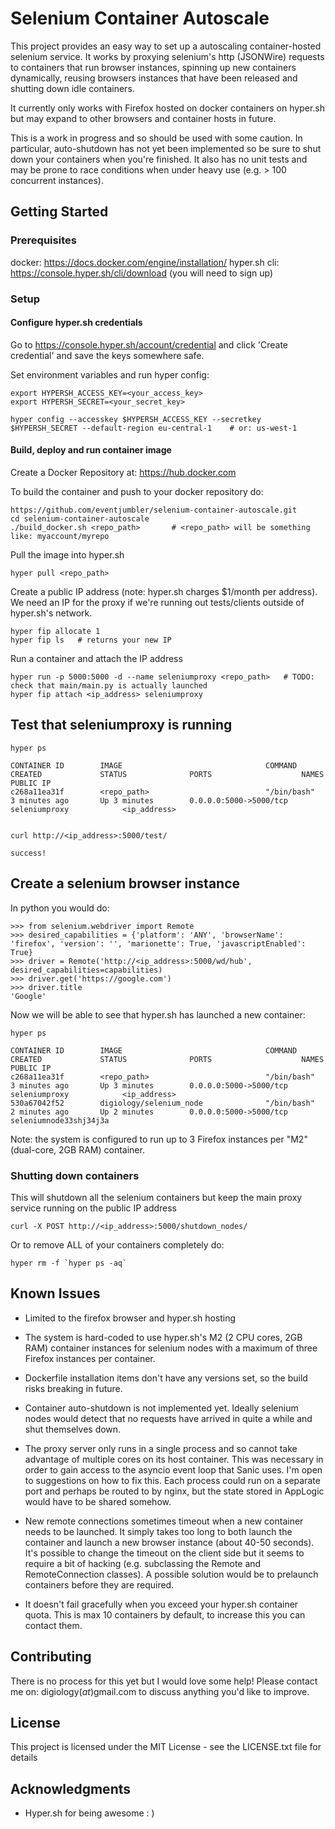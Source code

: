 # Selenium Container Autoscale

This project provides an easy way to set up a autoscaling container-hosted selenium service. It works by proxying selenium's http (JSONWire)
requests to containers that run browser instances, spinning up new containers dynamically, reusing browsers instances that have been
released and shutting down idle containers.

It currently only works with Firefox hosted on docker containers on hyper.sh but may expand to other browsers and container hosts in future.

This is a work in progress and so should be used with some caution. In particular, auto-shutdown has not yet been implemented so be sure to shut down
your containers when you're finished. It also has no unit tests and may be prone to race conditions when under heavy use (e.g. > 100 concurrent instances).

## Getting Started

### Prerequisites

docker:        https://docs.docker.com/engine/installation/
hyper.sh cli:  https://console.hyper.sh/cli/download  (you will need to sign up)


### Setup

#### Configure hyper.sh credentials

Go to https://console.hyper.sh/account/credential and click 'Create credential' and save the keys somewhere safe.

Set environment variables and run hyper config:
```
export HYPERSH_ACCESS_KEY=<your_access_key>
export HYPERSH_SECRET=<your_secret_key>

hyper config --accesskey $HYPERSH_ACCESS_KEY --secretkey $HYPERSH_SECRET --default-region eu-central-1    # or: us-west-1
```

#### Build, deploy and run container image

Create a Docker Repository at: https://hub.docker.com

To build the container and push to your docker repository do:

```
https://github.com/eventjumbler/selenium-container-autoscale.git
cd selenium-container-autoscale
./build_docker.sh <repo_path>       # <repo_path> will be something like: myaccount/myrepo
```

Pull the image into hyper.sh

```
hyper pull <repo_path>
```

Create a public IP address (note: hyper.sh charges $1/month per address).
We need an IP for the proxy if we're running out tests/clients outside of hyper.sh's network.

```
hyper fip allocate 1
hyper fip ls   # returns your new IP
```

Run a container and attach the IP address

```
hyper run -p 5000:5000 -d --name seleniumproxy <repo_path>   # TODO: check that main/main.py is actually launched
hyper fip attach <ip_address> seleniumproxy
```

## Test that seleniumproxy is running

```
hyper ps

CONTAINER ID        IMAGE                                COMMAND             CREATED             STATUS              PORTS                    NAMES                    PUBLIC IP
c268a11ea31f        <repo_path>                          "/bin/bash"         3 minutes ago       Up 3 minutes        0.0.0.0:5000->5000/tcp   seleniumproxy            <ip_address>


curl http://<ip_address>:5000/test/

success!
```

## Create a selenium browser instance

In python you would do:

```
>>> from selenium.webdriver import Remote
>>> desired_capabilities = {'platform': 'ANY', 'browserName': 'firefox', 'version': '', 'marionette': True, 'javascriptEnabled': True}
>>> driver = Remote('http://<ip_address>:5000/wd/hub', desired_capabilities=capabilities)
>>> driver.get('https://google.com')
>>> driver.title
'Google'
```

Now we will be able to see that hyper.sh has launched a new container:

```
hyper ps

CONTAINER ID        IMAGE                                COMMAND             CREATED             STATUS              PORTS                    NAMES                    PUBLIC IP
c268a11ea31f        <repo_path>                          "/bin/bash"         3 minutes ago       Up 3 minutes        0.0.0.0:5000->5000/tcp   seleniumproxy            <ip_address>
530a67042f52        digiology/selenium_node              "/bin/bash"         2 minutes ago       Up 2 minutes        0.0.0.0:5000->5000/tcp   seleniumnode33shj34j3a
```

Note: the system is configured to run up to 3 Firefox instances per "M2" (dual-core, 2GB RAM) container.

### Shutting down containers

This will shutdown all the selenium containers but keep the main proxy service running on the public IP address
```
curl -X POST http://<ip_address>:5000/shutdown_nodes/
```

Or to remove ALL of your containers completely do:
```
hyper rm -f `hyper ps -aq`
```

## Known Issues

* Limited to the firefox browser and hyper.sh hosting

* The system is hard-coded to use hyper.sh's M2 (2 CPU cores, 2GB RAM) container instances for selenium nodes with a maximum of three Firefox instances per container.

* Dockerfile installation items don't have any versions set, so the build risks breaking in future.

* Container auto-shutdown is not implemented yet. Ideally selenium nodes would detect that no requests have arrived in quite a while and shut themselves down.

* The proxy server only runs in a single process and so cannot take advantage of multiple cores on its host container. This was necessary in order to gain access to
the asyncio event loop that Sanic uses. I'm open to suggestions on how to fix this. Each process could run on a separate port and perhaps be routed to by nginx, but
the state stored in AppLogic would have to be shared somehow.

* New remote connections sometimes timeout when a new container needs to be launched. It simply takes too long to both launch
the container and launch a new browser instance (about 40-50 seconds). It's possible to change the timeout on the client side but
it seems to require a bit of hacking (e.g. subclassing the Remote and RemoteConnection classes). A possible solution would be to prelaunch
containers before they are required.

* It doesn't fail gracefully when you exceed your hyper.sh container quota. This is max 10 containers by default, to increase this you can contact them.

## Contributing

There is no process for this yet but I would love some help! Please contact me on: digiology(_at_)gmail.com to discuss anything you'd like to improve.

## License

This project is licensed under the MIT License - see the LICENSE.txt file for details

## Acknowledgments

* Hyper.sh for being awesome : )